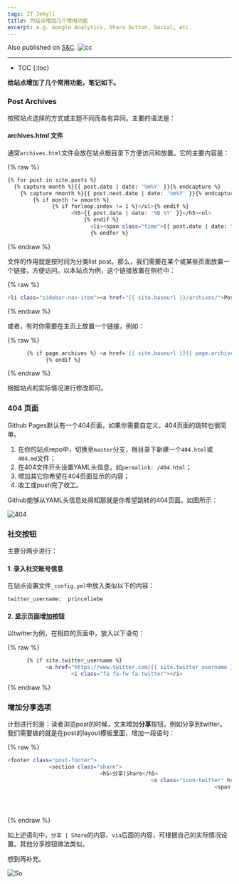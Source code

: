 ```yaml
---
tags: IT Jekyll
title: 为站点增加几个常用功能
excerpt: e.g. Google Analytics, Share button, Social, etc.
---
```



Also published on [S&C](https://soandcandy.us).
![cc](https://licensebuttons.net/l/by-sa/4.0/88x31.png)

----

* TOC
{:toc}


**给站点增加了几个常用功能，笔记如下。**

### Post Archives ###
按照站点选择的方式或主题不同而各有异同。主要的语法是：

#### archives.html 文件 ####

通常`archives.html`文件会放在站点根目录下方便访问和放置。它的主要内容是：


{% raw %}
```bash
{% for post in site.posts %}
  {% capture month %}{{ post.date | date: '%m%Y' }}{% endcapture %}
    {% capture nmonth %}{{ post.next.date | date: '%m%Y' }}{% endcapture %}
        {% if month != nmonth %}
              {% if forloop.index != 1 %}</ul>{% endif %}
                    <h5>{{ post.date | date: '%B %Y' }}</h5><ul>
                        {% endif %}
                          <li><span class="time">{{ post.date | date: "%d/%m/%Y" }}</span>    <a href="{{ post.url }}">{{ post.title }}</a></li>
                          {% endfor %}
```
{% endraw %}

文件的作用就是按时间为分类list post。那么，我们需要在某个或某些页面放置一个链接，方便访问。以本站点为例，这个链接放置在侧栏中：

{% raw %}
```bash
<li class="sidebar-nav-item"><a href="{{ site.baseurl }}/archives/">Posts Archives</a></li>
```
{% endraw %}


或者，有时你需要在主页上放置一个链接，例如：


{% raw %}
```bash
      {% if page.archives %} <a href='{{ site.baseurl }}{{ page.archives }}'> Posts</a>{% endif %}
            {% endif %}
```
{% endraw %}


根据站点的实际情况进行修改即可。


### 404 页面 ###

Github Pages默认有一个404页面，如果你需要自定义，404页面的跳转也很简单。

1. 在你的站点repo中，切换至`master`分支，根目录下新建一个`404.html`或`404.md`文件；
2. 在404文件开头设置YAML头信息，如`permalink: /404.html`；
3. 增加其它你希望在404页面显示的内容；
4. 收工或push完了收工。


Github能够从YAML头信息处得知那就是你希望跳转的404页面。如图所示：

![404](https://i.imgur.com/ZIaQbUq.png)


### 社交按钮 ###

主要分两步进行：

#### 1. 录入社交账号信息 ####

在站点设置文件`_config.yml`中放入类似以下的内容：

```bash
twitter_username:  princeliebe
```


#### 2. 显示页面增加按钮 ####

以twitter为例，在相应的页面中，放入以下语句：

{% raw %}
```bash
      {% if site.twitter_username %}
            <a href="https://www.twitter.com/{{ site.twitter_username }}" target="_blank" style="text-decoration:none">
                    <i class="fa fa-fw fa-twitter"></i>
```
{% endraw %}


### 增加分享选项 ###

计划进行的是：读者浏览post的时候，文末增加**分享**按钮，例如分享到twitter。我们需要做的就是在post的layout模板里面，增加一段语句：

{% raw %}
```bash
<footer class="post-footer">
             <section class="share">
                             <h5>分享|Share</h5>
                                             <a class="icon-twitter" href="https://twitter.com/intent/tweet?text=&quot;{{ page.title }}&quot;%20{{ site.url }}{{ page.url }}%20via%20&#64;princeliebe">
                                                                 <span class="hidden">Twitter</span>
                                                                                 </a>
                                                                                             </section>     
                                                                                                     </footer>
```
{% endraw %}

如上述语句中，`分享 | Share`的内容、`via`后面的内容，可根据自己的实际情况设置。其他分享按钮做法类似。


想到再补充。

![So](/public/favicon.ico)


